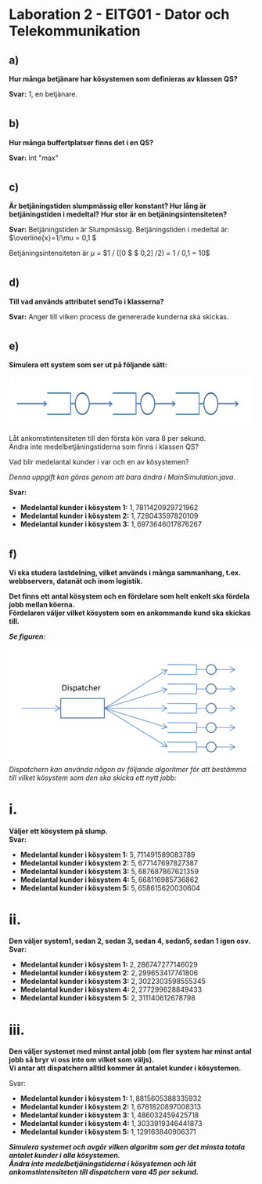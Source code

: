 Laboration 2 - EITG01 - Dator och Telekommunikation 
=
a) 
-
**Hur många betjänare har kösystemen som definieras av klassen QS?**   

**Svar:** 1, en betjänare.

#
b)
-
**Hur många buffertplatser finns det i en QS?**
    
**Svar:** Int "max"
#   
c)
-
**Är betjäningstiden slumpmässig eller konstant? Hur lång är betjäningstiden i medeltal? Hur stor är en betjäningsintensiteten?**

**Svar:** Betjäningstiden är Slumpmässig.
Betjäningstiden i medeltal är: $\overline{x}=1/\mu = 0,1 $
    
Betjäningsintensiteten är $\mu$ = $1 / ([0 $ $ 0,2] /2) = 1 / 0,1 = 10$
#
d) 
-
**Till vad används attributet sendTo i klasserna?**
     
**Svar:** Anger till vilken process de genererade kunderna ska skickas.
#   
e)
-
**Simulera ett system som ser ut på följande sätt:**

![Kösystem](Pictures/uppgift_1_e.png)
     
Låt ankomstintensiteten till den första kön vara 8 per sekund.   
Ändra inte medelbetjäningstiderna som finns i klassen QS? 
            
Vad blir medelantal kunder i var och en av kösystemen? 
    
*Denna uppgift kan göras genom att bara ändra i MainSimulation.java.*

**Svar:**   
- **Medelantal kunder i kösystem 1:** $1,7811420929721962$  
- **Medelantal kunder i kösystem 2:** $1,728043597820109$   
- **Medelantal kunder i kösystem 3:** $1,6973646017876267$

#
f)
-
**Vi ska studera lastdelning, vilket används i många sammanhang, t.ex. webbservers, datanät
och inom logistik.**    

**Det finns ett antal kösystem och en fördelare som helt enkelt ska fördela jobb mellan köerna.  
Fördelaren väljer vilket kösystem som en ankommande kund ska skickas till.**  

***Se figuren:***     

![Dispatcher](Pictures/Dispatcher.png)  
*Dispatchern kan använda någon av följande algoritmer för att bestämma till vilket kösystem 
som den ska skicka ett nytt jobb:*

# i.

**Väljer ett kösystem på slump.    
Svar:**
- **Medelantal kunder i kösystem 1:** $5,711491589083789$       
- **Medelantal kunder i kösystem 2:** $5,677147697827387$   
- **Medelantal kunder i kösystem 3:** $5,687687867621359$   
- **Medelantal kunder i kösystem 4:** $5,668116985736862$   
- **Medelantal kunder i kösystem 5:** $5,658615620030604$ 

# ii. 
 
**Den väljer system1, sedan 2, sedan 3, sedan 4, sedan5, sedan 1 igen osv.  
Svar:**   
- **Medelantal kunder i kösystem 1:** $2,286747277146029$   
- **Medelantal kunder i kösystem 2:** $2,299653417741806$   
- **Medelantal kunder i kösystem 3:** $2,3022303598555345$  
- **Medelantal kunder i kösystem 4:** $2,277299628849433$  
- **Medelantal kunder i kösystem 5:** $2,311140612678798$  
       
# iii.

**Den väljer systemet med minst antal jobb (om fler system har minst antal jobb så bryr vi oss inte om vilket som väljs).    
Vi antar att dispatchern alltid kommer åt antalet kunder i kösystemen.**

Svar:    
- **Medelantal kunder i kösystem 1:** $1,8815605388335932$ 
- **Medelantal kunder i kösystem 2:** $1,6781820897008313$
- **Medelantal kunder i kösystem 3:** $1,486032459425718$
- **Medelantal kunder i kösystem 4:** $1,3033919346441873$  
- **Medelantal kunder i kösystem 5:** $1,129163840906371$   

***Simulera systemet och avgör vilken algoritm som ger det minsta totala antalet kunder i alla kösystemen.***    
***Ändra inte medelbetjäningstiderna i kösystemen och låt ankomstintensiteten till dispatchern vara 45 per sekund.***
